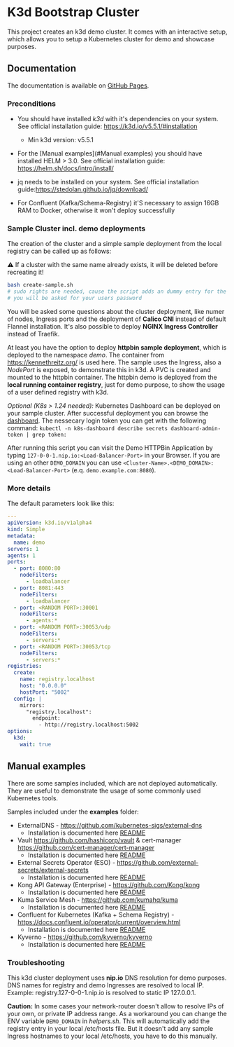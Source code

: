 # K3d Bootstrap Cluster

This project creates an k3d demo cluster. It comes with an interactive setup, which allows you to setup a Kubernetes cluster for demo and showcase purposes.

## Documentation

The documentation is available on [GitHub Pages](https://fabianhardt.github.io/k3d-bootstrap-cluster/). 

### Preconditions

- You should have installed *k3d* with it's dependencies on your system. See official installation guide: https://k3d.io/v5.5.1/#installation
  - Min k3d version: v5.5.1

- For the [Manual examples](#Manual examples) you should have installed HELM > 3.0. See official installation guide: https://helm.sh/docs/intro/install/
- jq needs to be installed on your system. See official installation guide:https://stedolan.github.io/jq/download/
- For Confluent (Kafka/Schema-Registry) it'S necessary to assign 16GB RAM to Docker, otherwise it won't deploy successfully

### Sample Cluster incl. demo deployments

The creation of the cluster and a simple sample deployment from the local registry can be called up as follows:

:warning:  If a cluster with the same name already exists, it will be deleted before recreating it!

```bash
bash create-sample.sh
# sudo rights are needed, cause the script adds an dummy entry for the registry to /etc/hosts
# you will be asked for your users password
```

You will be asked some questions about the cluster deployment, like numer of nodes, Ingress ports and the deployment of **Calico CNI** instead of default Flannel installation. It's also possible to deploy **NGINX Ingress Controller** instead of Traefik.

At least you have the option to deploy **httpbin sample deployment**, which is deployed to the namespace *demo*.
The container from https://kennethreitz.org/ is used here. The sample uses the Ingress, also a *NodePort* is exposed, to demonstrate this in k3d. A PVC is created and mounted to the httpbin container.
The httpbin demo is deployed from the **local running container registry**, just for demo purpose, to show the usage of a user defined registry with k3d.

*Optional (K8s > 1.24 needed):* Kubernetes Dashboard can be deployed on your sample cluster. After successful deployment you can browse the [dashboard](https://dashboard.127-0-0-1.nip.io:8081/#/login). The nessecary login token you can get with the following command: `kubectl -n k8s-dashboard describe secrets dashboard-admin-token | grep token:`

After running this script you can visit the Demo HTTPBin Application by typing `127-0-0-1.nip.io:<Load-Balancer-Port>` in your Browser. If you are using an other `DEMO_DOMAIN` you can use `<Cluster-Name>.<DEMO_DOMAIN>:<Load-Balancer-Port>` (e.q. `demo.example.com:8080`).

### More details

The default parameters look like this:

```yaml
---
apiVersion: k3d.io/v1alpha4
kind: Simple
metadata:
  name: demo
servers: 1
agents: 1
ports:
  - port: 8080:80
    nodeFilters:
      - loadbalancer
  - port: 8081:443
    nodeFilters:
      - loadbalancer
  - port: <RANDOM PORT>:30001
    nodeFilters:
      - agents:*
  - port: <RANDOM PORT>:30053/udp
    nodeFilters:
      - servers:*
  - port: <RANDOM PORT>:30053/tcp
    nodeFilters:
      - servers:*
registries:
  create:
    name: registry.localhost
    host: "0.0.0.0"
    hostPort: "5002"
  config: |
    mirrors:
      "registry.localhost":
        endpoint:
          - http://registry.localhost:5002
options:
  k3d:
    wait: true

```

## Manual examples

There are some samples included, which are not deployed automatically. They are useful to demonstrate the usage of some commonly used Kubernetes tools.

Samples included under the **examples** folder:

- ExternalDNS - https://github.com/kubernetes-sigs/external-dns
  - Installation is documented here [README](docs/showcases/external-dns.md)
- Vault https://github.com/hashicorp/vault & cert-manager https://github.com/cert-manager/cert-manager
  - Installation is documented here [README](docs/showcases/vault.md)
- External Secrets Operator (ESO) - https://github.com/external-secrets/external-secrets
  - Installation is documented here [README](docs/showcases/external-secrets.md)
- Kong API Gateway (Enterprise) - https://github.com/Kong/kong
  - Installation is documented here [README](docs/showcases/kong.md)
- Kuma Service Mesh - https://github.com/kumahq/kuma
  - Installation is documented here [README](docs/showcases/kuma.md)
- Confluent for Kubernetes (Kafka + Schema Registry) - https://docs.confluent.io/operator/current/overview.html
  - Installation is documented here [README](docs/showcases/confluent.md)
- Kyverno - https://github.com/kyverno/kyverno
  - Installation is documented here [README](docs/showcases/kyverno.md)



### Troubleshooting

This k3d cluster deployment uses **nip.io** DNS resolution for demo purposes. DNS names for registry and demo Ingresses are resolved to local IP. Example: registry.127-0-0-1.nip.io is resolved to static IP 127.0.0.1.

**Caution:** In some cases your network-router doesn't allow to resolve IPs of your own, or private IP address range. As a workaround you can change the ENV variable `DEMO_DOMAIN` in *helpers.sh*. This will automatically add the registry entry in your local /etc/hosts file. But it doesn't add any sample Ingress hostnames to your local /etc/hosts, you have to do this manually.
